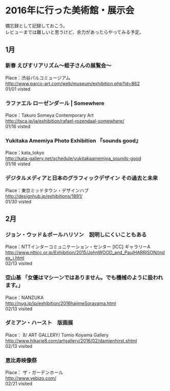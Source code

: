 # 2016年に行った美術館・展示会  
備忘録として記録しておこう。  
レビューまでは難しいと思うけど、余力があったらやってみる予定。  

## 1月
### 新春 えびすリアリズム～蛭子さんの展覧会～  
Place：渋谷パルコミュージアム  
http://www.parco-art.com/web/museum/exhibition.php?id=862  
01/01 visted  

### ラファエル ローゼンダール | Somewhere  
Place：Takuro Someya Contemporary Art  
http://tsca.jp/ja/exhibition/rafael-rozendaal-somewhere/  
01/16 visted  

### Yukitaka Amemiya Photo Exhibition 『sounds good』  
Place：kata_tokyo  
http://kata-gallery.net/schedule/yukitakaamemiya_sounds-good  
01/16 visted  

### デジタルメディアと日本のグラフィックデザイン その過去と未来  
Place：東京ミッドタウン・デザインハブ  
http://designhub.jp/exhibitions/1891/  
01/30 visted  

## 2月
### ジョン・ウッド＆ポールハリソン　説明しにくいこともある  
Place：NTTインターコミュニケーション・センター [ICC] ギャラリーA  
http://www.ntticc.or.jp/Exhibition/2015/JohnWOOD_and_PaulHARRISON/index_j.html  
02/13 visited  

### 空山基 「女優はマシーンではありません。でも機械のように扱われます。」  
Place：NANZUKA  
http://nug.jp/jp/exhibition/2016hajimeSorayama.html  
02/13 visited  

### ダミアン・ハースト　版画展  
Place：	8/ ART GALLERY/ Tomio Koyama Gallery  
http://www.hikarie8.com/artgallery/2016/02/damienhirst.shtml  
02/13 visited  

### 恵比寿映像祭  
Place：	ザ・ガーデンホール  
http://www.yebizo.com/  
02/21 visited  
